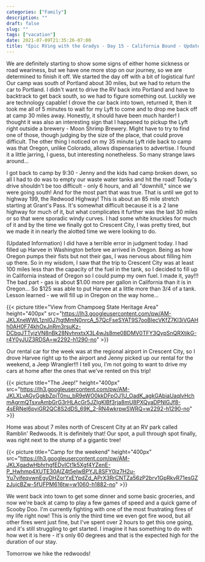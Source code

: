 ```yaml
---
categories: ["Family"]
description: ""
draft: false
slug: ""
tags: ["vacation"]
date: 2021-07-09T21:35:26-07:00
title: "Epic RVing with the Gradys - Day 15 - California Bound - Updated!"
---
```


We are definitely starting to show some signs of either home sickness or road weariness, but we have one more stop on our journey, so we are determined to finish it off. We started the day off with a bit of logistical fun! Our camp was south of Portland about 30 miles, but we had to return the car to Portland. I didn't want to drive the RV back into Portland and have to backtrack to get back south, so we had to figure something out. Luckily we are technology capable! I drove the car back into town, returned it, then it took me all of 5 minutes to wait for my Lyft to come and to drop me back off at camp 30 miles away. Honestly, it should have been much harder! I thought it was also an interesting sign that I happened to pickup the Lyft right outside a brewery - Moon Shrimp Brewery. Might have to try to find one of those, though judging by the size of the place, that could prove difficult. The other thing I noticed on my 35 minute Lyft ride back to camp was that Oregon, unlike Colorado, allows dispensaries to advertise. I found it a little jarring, I guess, but interesting nonetheless. So many strange laws around...

I got back to camp by 9:30 - Jenny and the kids had camp broken down, so all I had to do was to empty our waste water tanks and hit the road! Today's drive shouldn't be too difficult - only 6 hours, and all "downhill," since we were going south! And for the most part that was true. That is until we got to highway 199, the Redwood Highway! This is about an 85 mile stretch starting at Grant's Pass. It's somewhat difficult because it is a 2 lane highway for much of it, but what complicates it further was the last 30 miles or so that were sporadic windy curves. I had some white knuckles for much of it and by the time we finally got to Crescent City, I was pretty tired, but we made it in nearly the alotted time we were looking to do.

(Updated Information) I did have a terrible error in judgment today. I had filled up Harvee in Washington before we arrived in Oregon. Being as how Oregon pumps their fists but not their gas, I was nervous about filling him up there. So in my wisdom, I saw that the trip to Crescent City was at least 100 miles less than the capacity of the fuel in the tank, so I decided to fill up in California instead of Oregon so I could pump my own fuel. I made it, yay!!! The bad part - gas is about $1.00 more per gallon in California than it is in Oregon... So $125 was able to put Harvee at a little more than 3/4 of a tank. Lesson learned - we will fill up in Oregon on the way home...

{{< picture title="View from Champoeg State Heritage Area" height="400px" src="https://lh3.googleusercontent.com/pw/AM-JKLXneWWL1znI0J7tgtMmN0nrcA_57QcFseSYAT9S7ooBIecVKfZ7Kl3iVGAHh0AH0F74khOxJnRm3rsuKz-DCbqJTTyjzVN8nBk28NvhnxtxX3L4wJs8me0BDMV0TFY3QypSnQRXtikG-r4Y0yJUZ3RDSA=w2292-h1290-no" >}}

Our rental car for the week was at the regional airport in Crescent City, so I drove Harvee right up to the airport and Jenny picked up our rental for the weekend, a Jeep Wrangler!!! I tell you, I'm not going to want to drive my cars at home after the ones that we've rented on this trip!

{{< picture title="The Jeep!" height="400px" src="https://lh3.googleusercontent.com/pw/AM-JKLXLvAGyGgkbZpjT0nu_bR9eWO0kkDFpOJ1U_OadK_agkGAbiaUaqlvHchmAgrmQTsxvAmbGrG3rHLAcGr5JZIgKlBf3rja8mU8PXQyaDPNlGJf8-4sERNeI6pyiGR2QC8S2dDS_69K_2-RN4wkrpwSWRQ=w2292-h1290-no" >}}

Home was about 7 miles north of Crescent City at an RV park called Ramblin' Redwoods. It is definitely that! Our spot, a pull through spot finally, was right next to the stump of a gigantic tree!

{{< picture title="Camp for the weekend" height="400px" src="https://lh3.googleusercontent.com/pw/AM-JKLXgadwHbhrhgfEDvICt1k5Xgf4YZenE-P_Hwhmp4XUTE30AIZ4t5eIwBPYJL8SFY0iz7H2u-Yu7vifeqvwnEgyDHZorYxEYpdZd_APrX3RrCNTZa56zP2brv1GpRkvR71esGZzJujcBZw-5fUFPM616tw=w1060-h1882-no" >}}

We went back into town to get some dinner and some basic groceries, and now we're back at camp to play a few games of speed and a quick game of Scooby Doo. I'm currently fighting with one of the most frustrating fires of my life right now! This is only the third time we even got fire wood, but all other fires went just fine, but I've spent over 2 hours to get this one going, and it's still struggling to get started. I imagine it has something to do with how wet it is here - it's only 60 degrees and that is the expected high for the duration of our stay.

Tomorrow we hike the redwoods!